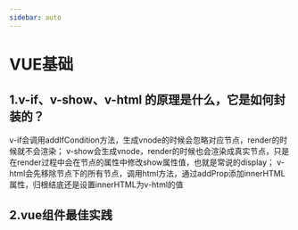 ```yaml
---
sidebar: auto
---
```


# VUE基础

<Bit/>

## 1.v-if、v-show、v-html 的原理是什么，它是如何封装的？
v-if会调用addIfCondition方法，生成vnode的时候会忽略对应节点，render的时候就不会渲染；
v-show会生成vnode，render的时候也会渲染成真实节点，只是在render过程中会在节点的属性中修改show属性值，也就是常说的display；
v-html会先移除节点下的所有节点，调用html方法，通过addProp添加innerHTML属性，归根结底还是设置innerHTML为v-html的值
## 2.vue组件最佳实践
